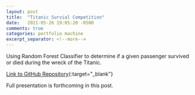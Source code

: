 ```yaml
---
layout: post
title:  "Titanic Survial Competition"
date:   2021-05-26 19:05:20 -0500
comments: true
categories: portfolio machine
excerpt_separator: <!--more-->
---
```


Using Random Forest Classifier to determine if a given passenger survived or died during the wreck of the Titanic.
<!--more-->

[Link to GitHub Repository](https://github.com/hanleye29/Kaggle_Titanic){:target="_blank"}

Full presentation is forthcoming in this post.
